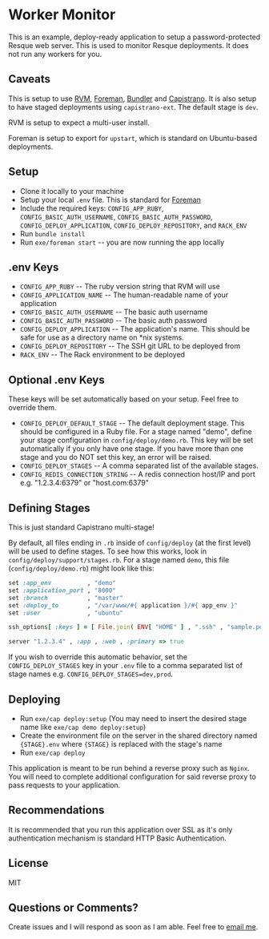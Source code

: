 # Worker Monitor

This is an example, deploy-ready application to setup a password-protected Resque web server. This is used to monitor Resque deployments. It does not run any workers for you.

## Caveats

This is setup to use [RVM](https://rvm.beginrescueend.com/), [Foreman](http://ddollar.github.com/foreman/), [Bundler](http://gembundler.com/) and [Capistrano](http://capify.org/). It is also setup to have staged deployments using `capistrano-ext`. The default stage is `dev`.

RVM is setup to expect a multi-user install.

Foreman is setup to export for `upstart`, which is standard on Ubuntu-based deployments.

## Setup

* Clone it locally to your machine
* Setup your local `.env` file. This is standard for [Foreman](https://github.com/ddollar/foreman)
* Include the required keys: `CONFIG_APP_RUBY`, `CONFIG_BASIC_AUTH_USERNAME`, `CONFIG_BASIC_AUTH_PASSWORD`, `CONFIG_DEPLOY_APPLICATION`, `CONFIG_DEPLOY_REPOSITORY`, and `RACK_ENV`
* Run `bundle install`
* Run `exe/foreman start` -- you are now running the app locally

## .env Keys

* `CONFIG_APP_RUBY` -- The ruby version string that RVM will use
* `CONFIG_APPLICATION_NAME` -- The human-readable name of your application
* `CONFIG_BASIC_AUTH_USERNAME` -- The basic auth username
* `CONFIG_BASIC_AUTH_PASSWORD` -- The basic auth password
* `CONFIG_DEPLOY_APPLICATION` -- The application's name. This should be safe for use as a directory name on *nix systems.
* `CONFIG_DEPLOY_REPOSITORY` -- The SSH git URL to be deployed from
* `RACK_ENV` -- The Rack environment to be deployed

## Optional .env Keys

These keys will be set automatically based on your setup. Feel free to override them.

* `CONFIG_DEPLOY_DEFAULT_STAGE` -- The default deployment stage. This should be configured in a Ruby file. For a stage named "demo", define your stage configuration in `config/deploy/demo.rb`. This key will be set automatically if you only have one stage. If you have more than one stage and you do NOT set this key, an error will be raised.
* `CONFIG_DEPLOY_STAGES` -- A comma separated list of the available stages.
* `CONFIG_REDIS_CONNECTION_STRING` -- A redis connection host/IP and port e.g. "1.2.3.4:6379" or "host.com:6379"

## Defining Stages

This is just standard Capistrano multi-stage!

By default, all files ending in `.rb` inside of `config/deploy` (at the first level) will be used to define stages. To see how this works, look in `config/deploy/support/stages.rb`. For a stage named `demo`, this file (`config/deploy/demo.rb`) might look like this:

```ruby
set :app_env          , "demo"
set :application_port , "8000"
set :branch           , "master"
set :deploy_to        , "/var/www/#{ application }/#{ app_env }"
set :user             , "ubuntu"

ssh_options[ :keys ] = [ File.join( ENV[ "HOME" ] , ".ssh" , "sample.pem") ]

server "1.2.3.4" , :app , :web , :primary => true
```

If you wish to override this automatic behavior, set the `CONFIG_DEPLOY_STAGES` key in your `.env` file to a comma separated list of stage names e.g. `CONFIG_DEPLOY_STAGES=dev,prod`.

## Deploying

* Run `exe/cap deploy:setup` (You may need to insert the desired stage name like `exe/cap demo deploy:setup`)
* Create the environment file on the server in the shared directory named `{STAGE}.env` where `{STAGE}` is replaced with the stage's name
* Run `exe/cap deploy`

This application is meant to be run behind a reverse proxy such as `Nginx`. You will need to complete additional configuration for said reverse proxy to pass requests to your application.

## Recommendations

It is recommended that you run this application over SSL as it's only authentication mechanism is standard HTTP Basic Authentication.

## License

MIT

## Questions or Comments?

Create issues and I will respond as soon as I am able. Feel free to [email me](mailto:cookrn@gmail.com?Subject=Worker%20Monitor).
